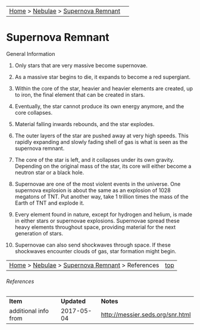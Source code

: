 |    |    |
|:---|---:|
|[Home](/notes/#object-notes) > [Nebulae](/notes/#nebulae) > [Supernova Remnant](../!supernova-remnant-info) |  |

# Supernova Remnant

General Information

1.	Only stars that are very massive become supernovae.

2.	As a massive star begins to die, it expands to become a red supergiant.

3.	Within the core of the star, heavier and heavier elements are created, up to iron, the final element that can be created in stars.

4.	Eventually, the star cannot produce its own energy anymore, and the core collapses.

5.	Material falling inwards rebounds, and the star explodes.

6.	The outer layers of the star are pushed away at very high speeds.  This rapidly expanding and slowly fading shell of gas is what is seen as the supernova remnant.

7.	The core of the star is left, and it collapses under its own gravity.  Depending on the original mass of the star, its core will either become a neutron star or a black hole.

8.	Supernovae are one of the most violent events in the universe.  One supernova explosion is about the same as an explosion of 1028 megatons of TNT.  Put another way, take 1 trillion times the mass of the Earth of TNT and explode it.

9.	Every element found in nature, except for hydrogen and helium, is made in either stars or supernovae explosions.  Supernovae spread these heavy elements throughout space, providing material for the next generation of stars.

10.	Supernovae can also send shockwaves through space.  If these shockwaves encounter clouds of gas, star formation might begin.

|    |    |
|:---|---:|
|[Home](/notes/#object-notes) > [Nebulae](/notes/#nebulae) > [Supernova Remnant](../!supernova-remnant-info) > References | [top](#supernova-remnant) |

###### References

|   |   |   |
|---|---|---|
|**Item**|**Updated**|**Notes**|
|additional info from|2017-05-04|<http://messier.seds.org/snr.html>|
